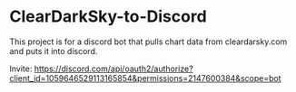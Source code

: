 # ClearDarkSky-to-Discord


This project is for a discord bot that pulls chart data from cleardarsky.com and puts it into discord.


Invite: https://discord.com/api/oauth2/authorize?client_id=1059646529113165854&permissions=2147600384&scope=bot
